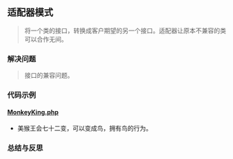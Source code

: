 ## 适配器模式
> 将一个类的接口，转换成客户期望的另一个接口。适配器让原本不兼容的类可以合作无间。

### 解决问题
> 接口的兼容问题。

### 代码示例

#### <a href="https://github.com/hhe0/design-pattern/blob/master/adapter-pattern/MonkeyKing.php">MonkeyKing.php</a>
* 美猴王会七十二变，可以变成鸟，拥有鸟的行为。

### 总结与反思
